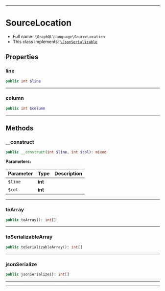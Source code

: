 ***

# SourceLocation

* Full name: `\GraphQL\Language\SourceLocation`
* This class implements:
  [`\JsonSerializable`](../../JsonSerializable.md)

## Properties

### line

```php
public int $line
```

***

### column

```php
public int $column
```

***

## Methods

### __construct

```php
public __construct(int $line, int $col): mixed
```

**Parameters:**

| Parameter | Type | Description |
|-----------|------|-------------|
| `$line` | **int** |  |
| `$col` | **int** |  |

***

### toArray

```php
public toArray(): int[]
```

***

### toSerializableArray

```php
public toSerializableArray(): int[]
```

***

### jsonSerialize

```php
public jsonSerialize(): int[]
```

***


***

